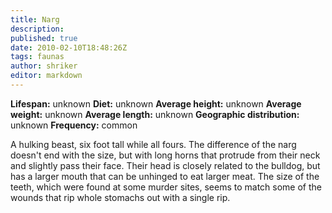 ```yaml
---
title: Narg
description:
published: true
date: 2010-02-10T18:48:26Z
tags: faunas
author: shriker
editor: markdown
---
```

<!-- infobox starts -->
**Lifespan:** unknown
**Diet:** unknown
**Average height:** unknown
**Average weight:** unknown
**Average length:** unknown
**Geographic distribution:** unknown
**Frequency:** common
<!-- infobox ends -->

A hulking beast, six foot tall while all fours. The difference of the narg doesn't end with the size, but with long horns that protrude from their neck and slightly pass their face. Their head is closely related to the bulldog, but has a larger mouth that can be unhinged to eat larger meat. The size of the teeth, which were found at some murder sites, seems to match some of the wounds that rip whole stomachs out with a single rip.